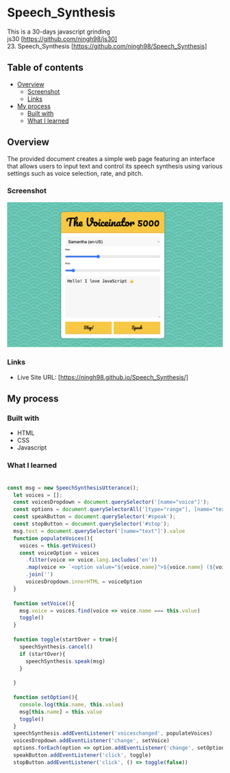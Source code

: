 # Speech_Synthesis

This is a 30-days javascript grinding  
js30 [https://github.com/ningh98/js30]  
23. Speech_Synthesis [https://github.com/ningh98/Speech_Synthesis]

## Table of contents

- [Overview](#overview)
  - [Screenshot](#screenshot)
  - [Links](#links)
- [My process](#my-process)
  - [Built with](#built-with)
  - [What I learned](#what-i-learned)



## Overview

The provided  document creates a simple web page featuring an interface that allows users to input text and control its speech synthesis using various settings such as voice selection, rate, and pitch.

### Screenshot

![](./screenshot.png)


### Links

- Live Site URL: [https://ningh98.github.io/Speech_Synthesis/]

## My process

### Built with

- HTML
- CSS
- Javascript



### What I learned



```js

const msg = new SpeechSynthesisUtterance();
  let voices = [];
  const voicesDropdown = document.querySelector('[name="voice"]');
  const options = document.querySelectorAll('[type="range"], [name="text"]');
  const speakButton = document.querySelector('#speak');
  const stopButton = document.querySelector('#stop');
  msg.text = document.querySelector('[name="text"]').value
  function populateVoices(){
    voices = this.getVoices()
    const voiceOption = voices
      .filter(voice => voice.lang.includes('en'))
      .map(voice => `<option value="${voice.name}">${voice.name} (${voice.lang})</ option>`)
      .join('')
      voicesDropdown.innerHTML = voiceOption
  }

  function setVoice(){
    msg.voice = voices.find(voice => voice.name === this.value)
    toggle()
  }

  function toggle(startOver = true){
    speechSynthesis.cancel()
    if (startOver){
      speechSynthesis.speak(msg)
    }
   
  }

  function setOption(){
    console.log(this.name, this.value)
    msg[this.name] = this.value
    toggle()
  }
  speechSynthesis.addEventListener('voiceschanged', populateVoices)
  voicesDropdown.addEventListener('change', setVoice)
  options.forEach(option => option.addEventListener('change', setOption))
  speakButton.addEventListener('click', toggle)
  stopButton.addEventListener('click', () => toggle(false))
```



